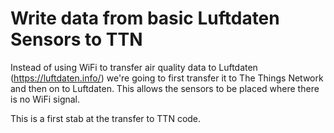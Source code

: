 # Write data from basic Luftdaten Sensors to TTN

Instead of using WiFi to transfer air quality data to Luftdaten (https://luftdaten.info/) we're going to first transfer it to The Things Network and then on to Luftdaten. This allows the sensors to be placed where there is no WiFi signal. 

This is a first stab at the transfer to TTN code.






